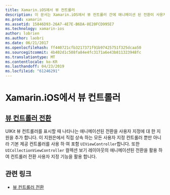 ```yaml
---
title: Xamarin.iOS에서 뷰 컨트롤러
description: 이 문서는 Xamarin.iOS에서 뷰 컨트롤러 간에 애니메이션 된 전환이 사용자 지정 하는 방법을 설명 하는 지침에 연결 됩니다.
ms.prod: xamarin
ms.assetid: 15846D93-26A7-4E7E-B6DA-8E20FCD995E7
ms.technology: xamarin-ios
author: lobrien
ms.author: laobri
ms.date: 06/21/2017
ms.openlocfilehash: ff440721cfb3217371f91b97425751f325dcaa50
ms.sourcegitcommit: 4b402d1c508fa84e4fc3171a6e43b811323948fc
ms.translationtype: MT
ms.contentlocale: ko-KR
ms.lasthandoff: 04/23/2019
ms.locfileid: "61246291"
---
```

# <a name="view-controllers-in-xamarinios"></a>Xamarin.iOS에서 뷰 컨트롤러

## <a name="view-controller-transitionstransitionsmd"></a>[뷰 컨트롤러 전환](transitions.md)

UIKit 뷰 컨트롤러를 표시할 때 나타나는 애니메이션된 전환을 사용자 지정에 대 한 지원을 추가 합니다. 이 지원은에서 직접 상속 하는 모든 사용자 지정 컨트롤러 뿐만 아니라 기본 제공 컨트롤러를 사용 하 여 포함 `UIViewController`합니다. 또한 `UICollectionViewController` 컬렉션 보기 레이아웃의 애니메이션된 전환을 활용 하 여 컨트롤러 전환 사용자 지정 기능을 활용 합니다.

## <a name="related-links"></a>관련 링크

- [뷰 컨트롤러 전환](~/ios/user-interface/ios-ui/view-controllers/transitions.md)
